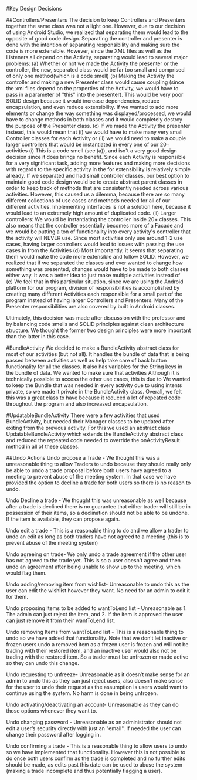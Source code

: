 #Key Design Decisions

##Controllers/Presenters
 The decision to keep Controllers and Presenters together the same class was not a light one.
However, due to our decision of using Android Studio, we realized that separating them would lead 
to the opposite of good code design. Separating the controller and presenter is done with the 
intention of separating responsibility and making sure the code is more extensible.
However, since the XML files as well as the Listeners all depend on the Activity, 
separating would lead to several major problems:
    (a) Whether or not we made the Activity the presenter or the controller, the new, separated class
    would be far too small and comprised of only one method(which is a code smell)
    (b) Making the Activity the controller and making a new Presenter class would cause coupling 
    (since the xml files depend on the properties of the Activity, we would have to pass in a 
    parameter of "this" into the presenter). This would be very poor SOLID design because it would
    increase dependencies, reduce encapsulation, and even reduce extensibility. If we wanted
    to add more elements or change the way something was displayed/processed, we would have to 
    change methods in both classes and it would completely destroy the purpose of the Presenter class.
    (c) If we made the Activity the presenter instead, this would mean that (i) we would have to
    make many very small Controller classes for each Activity or (ii) we would need to make a couple 
    larger controllers that would be instantiated in every one of our 20+ activities
        (i) This is a code smell (see (a)), and isn't a very good design decision since it
        does brings no benefit. Since each Activity is responsible for a very significant task,
        adding more features and making more decisions with regards to the specific activity in the
        for extensibility is relatively simple already. If we separated and had small controller 
        classes, our best option to maintain good code design would be to create abstract parent 
        classes in order to keep track of methods that are consistently needed across various 
        activities. However, this caused us a dilemma, because there are so many different collections
        of use cases and methods needed for all of our different activities. Implementing interfaces
        is not a solution here, because it would lead to an extremely high amount of duplicated code.
        (ii) Larger controllers: We would be instantiating the controller inside 20+ classes.
         This also means that the controller essentially becomes more of a Facade and we would be
         putting a ton of functionality into every activity's controller that the activity will 
         NEVER use. Since most activities only use around 1-2 use cases, having larger 
         controllers would lead to issues with passing the use cases in from the Activities
    (d) Most importantly, it seems that separating them would make the code more extensible and
    follow SOLID. However, we realized that if we separated the classes and ever wanted to change
    how something was presented, changes would have to be made to both classes either way. It was
    a better idea to just make multiple activities instead of  
    (e) We feel that in this particular situation, since we are using the Android platform for our
    program, division of responsibilities is accomplished by creating many different Activities
    each responsible for a small part of the program instead of having larger Controllers and 
    Presenters. Many of the Presenter responsibilities are also covered by built in Android classes.
    
Ultimately, this decision was made after discussion with the professor and by balancing code smells 
and SOLID principles against clean architecture structure. We thought the former two design principles
 were more important than the latter in this case.
 
 #BundleActivity
 We decided to make a BundleActivity abstract class for most of our activities (but not all). It
 handles the bundle of data that is being passed between activities as well as help take care of 
 back button functionality for all the classes. It also has variables for the String keys in the 
 bundle of data. We wanted to make sure that activities 
 Although it is technically possible to access the other use cases, this is due to 
 We wanted to keep the Bundle that was needed
 in every activity due to using intents private,
 so we made it private in the BundleActivity class.
 Overall, we felt this was a great class to have because it reduced a lot of repeated code throughout
 the program and also increased encapsulation.
 
 #UpdatableBundleActivity
 There were a few activities that used BundleActivity, but needed their Manager classes to be 
 updated after exiting from the previous activity. For this we used an abstract class UpdatableBundleActivity
 which extends the BundleActivity abstract class and reduced the repeated code needed to override
 the onActivityResult method in all of these classes.


##Undo Actions
Undo propose a Trade - We thought this was a unreasonable thing to allow Traders to undo because they should really only be able to undo
                       a trade proposal before both users have agreed to a meeting to prevent abuse of the meeting system.
                       In that case we have provided the option to decline a trade for both users so there is no reason to undo.

Undo Decline a trade - We thought this was unreasonable as well because after a trade is declined there is no guarantee that either trader will still
                       be in possession of their items, so a declination should not be able to be undone. If the item is available, they can propose again.

Undo edit a trade    - This is a reasonable thing to do and we allow a trader to undo an edit as long as both traders have not agreed to a meeting
                       (this is to prevent abuse of the meeting system)

Undo agreeing on trade- We only undo a trade agreement if the other user has not agreed to the trade yet. This is so a user doesn't agree and then
                        undo an agreement after being unable to show up to the meeting, which would flag them.

Undo adding/removing item from wishlist- Unreasonable to undo this as the user can edit the wishlist however they want. No need for an admin to edit it for them.

Undo proposing Items to be added to wantToLend list - Unreasonable as 1. The admin can just reject the item, and 2. If the item is approved the user can just
                                                        remove it from their wantToLend list.

Undo removing Items from wantToLend list - This is a reasonable thing to undo so we have added that functionality.
                                           Note that we don’t let inactive or frozen users undo a removed item as a
                                           frozen user is frozen and will not be trading with their restored item,
                                            and an inactive user would also not be trading with the restored item. So a
                                            trader must be unfrozen or made active so they can undo this change.

Undo requesting to unfreeze- Unreasonable as it doesn’t make sense for an admin to undo this as they can just reject users,
                             also doesn’t make sense for the user to undo their request as the assumption is users
                             would want to continue using the system. No harm is done in being unfrozen.

Undo activating/deactivating an account- Unreasonable as they can do those options whenever they want to.

Undo changing password - Unreasonable as an administrator should not edit a user’s security directly with just an "email". If needed the user
                         can change their password after logging in.

Undo confirming a trade - This is a reasonable thing to allow users to undo so we have implemented that functionality.
                          However this is not possible to do once both users confirm as the trade is completed and no further
                          edits should be made, as edits past this date can be used to abuse the system (making a trade incomplete
                          and thus potentially flagging a user).
